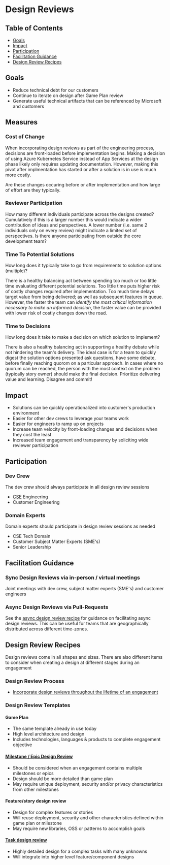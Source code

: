# Design Reviews

## Table of Contents

- [Goals](#goals)
- [Impact](#impact)
- [Participation](#participation)
- [Facilitation Guidance](#facilitation-guidance)
- [Design Review Recipes](#design-review-recipes)

## Goals

- Reduce technical debt for our customers
- Continue to iterate on design after Game Plan review
- Generate useful technical artifacts that can be referenced by Microsoft and customers

## Measures

### Cost of Change

When incorporating design reviews as part of the engineering process, decisions are front-loaded before implementation begins. Making a decision of using Azure Kubernetes Service instead of App Services at the design phase likely only requires updating documentation. However, making this pivot after implmentation has started or after a solution is in use is much more costly.

Are these changes occuring before or after implementation and how large of effort are they typically.

### Reviewer Participation

How many different individuals participate across the designs created? Cumulatively if this is a larger number this would indicate a wider contribution of ideas and perspectives. A lower number (i.e. same 2 individuals only on every review) might indicate a limited set of perspectives. Is there anyone participating from outside the core development team?

### Time To Potential Solutions

How long does it typically take to go from requirements to solution options (multiple)?

There is a healthy balancing act between spending too much or too little time evaluating different potential solutions. Too little time puts higher risk of costly changes required after implementation. Too much time delays target value from being delivered; as well as subsequent features in queue. However, the faster the team can *identify the most critical information necessary to make an informed decision*, the faster value can be provided with lower risk of costly changes down the road.

### Time to Decisions

How long does it take to make a decision on which solution to implement?

There is also a healthy balancing act in supporting a healthy debate while not hindering the team's delivery. The ideal case is for a team to quickly digest the solution options presented ask questions, have some debate, before finally reaching quorom on a particular approach. In cases where no quorum can be reached, the person with the most context on the problem (typically story owner) should make the final decision. Prioritize delivering value and learning. Disagree and commit!

## Impact

- Solutions can be quickly operationalized into customer's production environment
- Easier for other dev crews to leverage your teams work
- Easier for engineers to ramp up on projects
- Increase team velocity by front-loading changes and decisions when they cost the least
- Increased team engagement and transparency by soliciting wide reviewer participation

## Participation

### Dev Crew

The dev crew should always participate in all design review sessions

- [CSE](../CSE.md) Engineering
- Customer Engineering

### Domain Experts

Domain experts should participate in design review sessions as needed

- CSE Tech Domain
- Customer Subject Matter Experts (SME's)
- Senior Leadership

## Facilitation Guidance

### Sync Design Reviews via in-person / virtual meetings

Joint meetings with dev crew, subject matter experts (SME's) and customer engineers

### Async Design Reviews via Pull-Requests

See the [async design review recipe](./recipes/async-design-reviews.md) for guidance on facilitating async design reviews. This can be useful for teams that are geographically distributed across different time-zones.

## Design Review Recipes

Design reviews come in all shapes and sizes. There are also different items to consider when creating a design at different stages during an engagement

### Design Review Process

- [Incorporate design reviews throughout the lifetime of an engagement](./recipes/engagement-process.md)

### Design Review Templates

#### Game Plan

- The same template already in use today
- High level architecture and design
- Includes technologies, languages & products to complete engagement objective

#### [Milestone / Epic Design Review](./recipes/milestone-epic-design-review-recipe.md)

- Should be considered when an engagement contains multiple milestones or epics
- Design should be more detailed than game plan
- May require unique deployment, security and/or privacy characteristics from other milestones

#### Feature/story design review

- Design for complex features or stories
- Will reuse deployment, security and other characteristics defined within game plan or milestone
- May require new libraries, OSS or patterns to accomplish goals

#### [Task design review](./recipes/task-design-review-template.md)

- Highly detailed design for a complex tasks with many unknowns
- Will integrate into higher level feature/component designs
